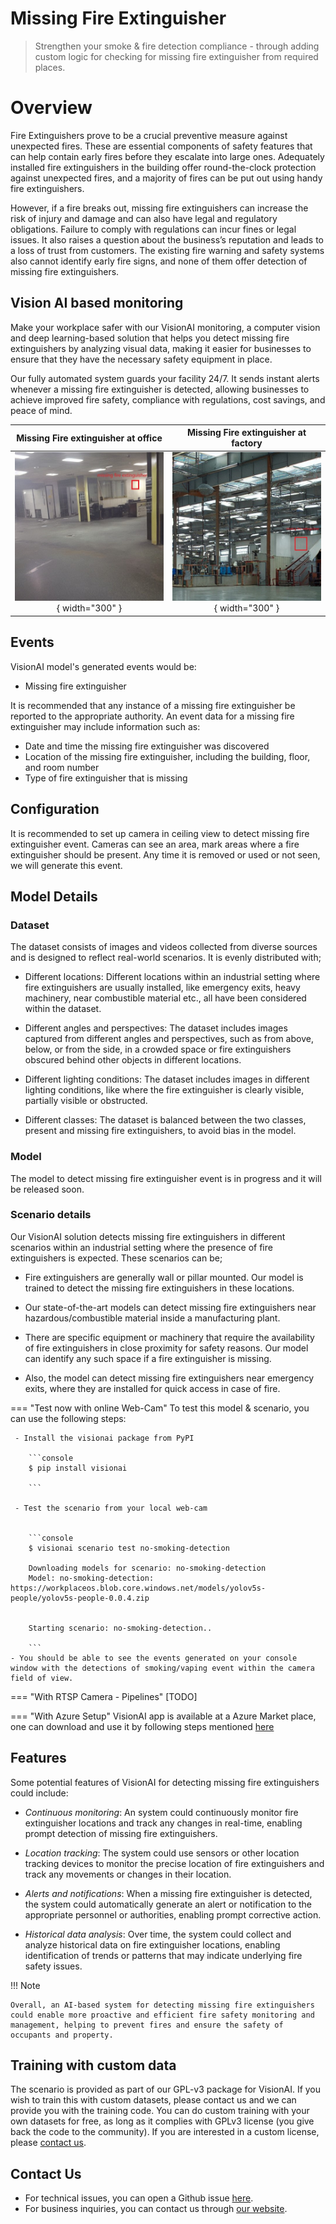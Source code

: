 # Missing Fire Extinguisher

> Strengthen your smoke & fire detection compliance - through adding custom logic for checking for missing fire extinguisher from required places.

# Overview
Fire Extinguishers prove to be a crucial preventive measure against unexpected fires. These are essential components of safety features that can help contain early fires before they escalate into large ones. Adequately installed fire extinguishers in the building offer round-the-clock protection against unexpected fires, and a majority of fires can be put out using handy fire extinguishers.

However, if a fire breaks out, missing fire extinguishers can increase the risk of injury and damage and can also have legal and regulatory obligations. Failure to comply with regulations can incur fines or legal issues. It also raises a question about the business’s reputation and leads to a loss of trust from customers. The existing fire warning and safety systems also cannot identify early fire signs, and none of them offer detection of missing fire extinguishers.


## Vision AI based monitoring

Make your workplace safer with our VisionAI monitoring, a computer vision and deep learning-based solution that helps you detect missing fire extinguishers by analyzing visual data, making it easier for businesses to ensure that they have the necessary safety equipment in place.

Our fully automated system guards your facility 24/7. It sends instant alerts whenever a missing fire extinguisher is detected, allowing businesses to achieve improved fire safety, compliance with regulations, cost savings, and peace of mind. 

Missing Fire extinguisher at office            |  Missing Fire extinguisher at factory  
    :-------------------------:|:-------------------------:
    ![Fire extinguisher](https://github.com/visionify/visionai-images/raw/main/visionai-images/missing-fire-exting.jpg "Detection of missing fire extinguisher!"){ width="300" }  |  ![Fire extinguisher](https://github.com/visionify/visionai-images/raw/main/visionai-images/missing-fire-exting2.jpg "Detection of missing fire extinguisher!"){ width="300" }

## Events

VisionAI model's generated events would be:

- Missing fire extinguisher

It is recommended that any instance of a missing fire extinguisher be reported to the appropriate authority.
An event data for a missing fire extinguisher may include information such as:

- Date and time the missing fire extinguisher was discovered
- Location of the missing fire extinguisher, including the building, floor, and room number
- Type of fire extinguisher that is missing


## Configuration

It is recommended to set up camera in ceiling view to detect missing fire extinguisher event. Cameras can see an area, mark areas where a fire extinguisher should be present. Any time it is removed or used or not seen, we will generate this event.


## Model Details

### Dataset

The dataset consists of images and videos collected from diverse sources and is designed to reflect real-world scenarios. It is evenly distributed with;
 
- Different locations: Different locations within an industrial setting where fire extinguishers are usually installed, like emergency exits, heavy machinery, near combustible material etc., all have been considered within the dataset.
 
- Different angles and perspectives: The dataset includes images captured from different angles and perspectives, such as from above, below, or from the side, in a crowded space or fire extinguishers obscured behind other objects in different locations.
 
- Different lighting conditions: The dataset includes images in different lighting conditions, like where the fire extinguisher is clearly visible, partially visible or obstructed.

- Different classes: The dataset is balanced between the two classes, present and missing fire extinguishers, to avoid bias in the model.  


### Model

The model to detect missing fire extinguisher event is in progress and it will be released soon.

### Scenario details

Our VisionAI solution detects missing fire extinguishers in different scenarios within an industrial setting where the presence of fire extinguishers is expected. These scenarios can be;

- Fire extinguishers are generally wall or pillar mounted. Our model is trained to detect the missing fire extinguishers in these locations.

- Our state-of-the-art models can detect missing fire extinguishers near hazardous/combustible material inside a manufacturing plant.

- There are specific equipment or machinery that require the availability of fire extinguishers in close proximity for safety reasons. Our model can identify any such space if a fire extinguisher is missing.

- Also, the model can detect missing fire extinguishers near emergency exits, where they are installed for quick access in case of fire.  
 


=== "Test now with online Web-Cam"
     To test this model & scenario, you can use the following steps:

     - Install the visionai package from PyPI
     
        ```console
        $ pip install visionai
        
        ```
     
     - Test the scenario from your local web-cam
     

        ```console
        $ visionai scenario test no-smoking-detection

        Downloading models for scenario: no-smoking-detection
        Model: no-smoking-detection: https://workplaceos.blob.core.windows.net/models/yolov5s-people/yolov5s-people-0.0.4.zip
        

        Starting scenario: no-smoking-detection..

        ```
    - You should be able to see the events generated on your console window with the detections of smoking/vaping event within the camera field of view.

=== "With RTSP Camera - Pipelines"
     [TODO]
 
=== "With Azure Setup"
     VisionAI app is available at a Azure Market place, one can download and use it by following steps mentioned [here](../overview/azure-managed-app.md)



## Features

Some potential features of VisionAI for detecting missing fire extinguishers could include:

- *Continuous monitoring*: An system could continuously monitor fire extinguisher locations and track any changes in real-time, enabling prompt detection of missing fire extinguishers.

- *Location tracking*: The system could use sensors or other location tracking devices to monitor the precise location of fire extinguishers and track any movements or changes in their location.

- *Alerts and notifications*: When a missing fire extinguisher is detected, the system could automatically generate an alert or notification to the appropriate personnel or authorities, enabling prompt corrective action.

- *Historical data analysis*: Over time, the system could collect and analyze historical data on fire extinguisher locations, enabling identification of trends or patterns that may indicate underlying fire safety issues.

!!! Note

    Overall, an AI-based system for detecting missing fire extinguishers could enable more proactive and efficient fire safety monitoring and management, helping to prevent fires and ensure the safety of occupants and property.

## Training with custom data

The scenario is provided as part of our GPL-v3 package for VisionAI. If you wish to train this with custom datasets, please contact us and we can provide you with the training code. You can do custom training with your own datasets for free, as long as it complies with GPLv3 license (you give back the code to the community). If you are interested in a custom license, please [contact us](../company/contact.md).


## Contact Us

- For technical issues, you can open a Github issue [here](https://github.com/visionify/visionai).
- For business inquiries, you can contact us through [our website](https://visionify.ai/contact).